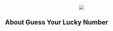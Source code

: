 <p align="center"><img src="https://laravel.com/assets/img/components/logo-laravel.svg"></p>



## About Guess Your Lucky Number


